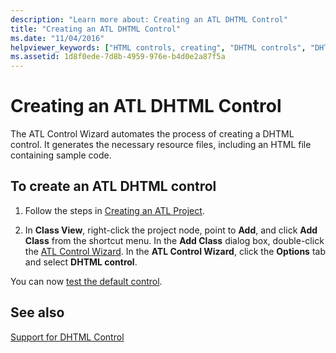 ```yaml
---
description: "Learn more about: Creating an ATL DHTML Control"
title: "Creating an ATL DHTML Control"
ms.date: "11/04/2016"
helpviewer_keywords: ["HTML controls, creating", "DHTML controls", "DHTML controls, creating"]
ms.assetid: 1d8f0ede-7d8b-4959-976e-b4d0e2a87f5a
---
```

# Creating an ATL DHTML Control

The ATL Control Wizard automates the process of creating a DHTML control. It generates the necessary resource files, including an HTML file containing sample code.

## To create an ATL DHTML control

1. Follow the steps in [Creating an ATL Project](../atl/reference/creating-an-atl-project.md).

1. In **Class View**, right-click the project node, point to **Add**, and click **Add Class** from the shortcut menu. In the **Add Class** dialog box, double-click the [ATL Control Wizard](../atl/reference/atl-control-wizard.md). In the **ATL Control Wizard**, click the **Options** tab and select **DHTML control**.

You can now [test the default control](../atl/testing-the-atl-dhtml-control.md).

## See also

[Support for DHTML Control](../atl/atl-support-for-dhtml-controls.md)
